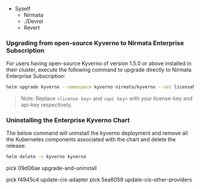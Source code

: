 - Syself
  - Nirmata
  - ./Devrel
  - Revert



### Upgrading from open-source Kyverno to Nirmata Enterprise Subscription

For users having open-source Kyverno of version 1.5.0 or above installed in their cluster, execute the following command to upgrade directly to Nirmata Enterprise Subscription:

````bash
helm upgrade kyverno --namespace kyverno nirmata/kyverno --set licenseManager.licenseKey=<license key >[,licenseManager.apiKey=<api key>]
````
>Note: Replace `<license key>` and `<api key>` with your license-key and api-key respectively.

### Uninstalling the Enterprise Kyverno Chart

The below command will uninstall the kyverno deployment and remove all the Kubernetes components associated with the chart and delete the release:

````bash
helm delete -n kyverno kyverno
````

pick 09d06ae upgrade-and-uninstall

pick f4945c4 update-cis-adapter 
pick 5ea6059 update-cis-other-providers
